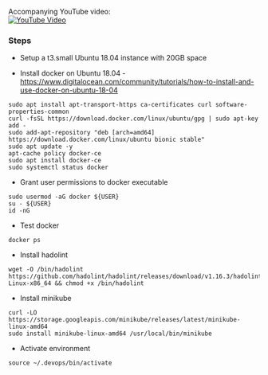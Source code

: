 Accompanying YouTube video:  
[![YouTube Video](https://img.youtube.com/vi/PATlqs14eWc/0.jpg)](https://www.youtube.com/watch?v=PATlqs14eWc)

### Steps
- Setup a t3.small Ubuntu 18.04 instance with 20GB space

- Install docker on Ubuntu 18.04 - https://www.digitalocean.com/community/tutorials/how-to-install-and-use-docker-on-ubuntu-18-04
```
sudo apt install apt-transport-https ca-certificates curl software-properties-common  
curl -fsSL https://download.docker.com/linux/ubuntu/gpg | sudo apt-key add -   
sudo add-apt-repository "deb [arch=amd64] https://download.docker.com/linux/ubuntu bionic stable"  
sudo apt update -y  
apt-cache policy docker-ce  
sudo apt install docker-ce  
sudo systemctl status docker  
```
- Grant user permissions to docker executable
```
sudo usermod -aG docker ${USER}  
su - ${USER}  
id -nG  
```

- Test docker
```
docker ps  
```

- Install hadolint
```
wget -O /bin/hadolint https://github.com/hadolint/hadolint/releases/download/v1.16.3/hadolint-Linux-x86_64 && chmod +x /bin/hadolint
```

- Install minikube
```
curl -LO https://storage.googleapis.com/minikube/releases/latest/minikube-linux-amd64
sudo install minikube-linux-amd64 /usr/local/bin/minikube
```

- Activate environment
```
source ~/.devops/bin/activate
```